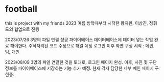 # football
this is project with my friends
2023 여름 방학때부터 시작한 황지환, 이상진, 정휘도의 협업으로 진행

2023/07/26
3명의 파일 연결 성공
파이어베이스 데이터베이스에 데이터 넣는 작업 완료 해야한다. 주석처리된 코드 수정으로 해결 예정
로그인 이후 화면 구상 시작 : 메인, 팀, 개인

2023/08/09
3명의 파일 연결한 것을 토대로, 로그인 페이지 완성. 이후, 사진 및 구단 정보를 파이어베이스에 저장하는 기능 추가 예정.
현재 각자 담당한 세부 메인 페이지 구현중.
